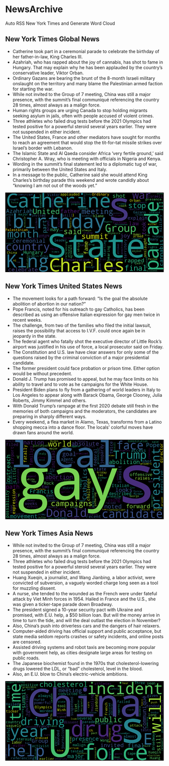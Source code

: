 # NewsArchive
Auto RSS New York Times and Generate Word Cloud

## New York Times Global News
* Catherine took part in a ceremonial parade to celebrate the birthday of her father-in-law, King Charles III.
* Azahriah, who has rapped about the joy of cannabis, has shot to fame in Hungary. That may explain why he has been applauded by the country’s conservative leader, Viktor Orban.
* Ordinary Gazans are bearing the brunt of the 8-month Israeli military onslaught on the territory and many blame the Palestinian armed faction for starting the war.
* While not invited to the Group of 7 meeting, China was still a major presence, with the summit’s final communiqué referencing the country 28 times, almost always as a malign force.
* Human rights groups are urging Canada to stop holding migrants seeking asylum in jails, often with people accused of violent crimes.
* Three athletes who failed drug tests before the 2021 Olympics had tested positive for a powerful steroid several years earlier. They were not suspended in either incident.
* The United States, France and other mediators have sought for months to reach an agreement that would stop the tit-for-tat missile strikes over Israel’s border with Lebanon.
* The Islamic State and Al Qaeda consider Africa ‘very fertile ground,’ said Christopher A. Wray, who is meeting with officials in Nigeria and Kenya.
* Wording in the summit’s final statement led to a diplomatic tug of war, primarily between the United States and Italy.
* In a message to the public, Catherine said she would attend King Charles’s birthday parade this weekend and wrote candidly about “knowing I am not out of the woods yet.”

![Global](./global.png)
## New York Times United States News
* The movement looks for a path forward: “Is the goal the absolute abolition of abortion in our nation?”
* Pope Francis, noted for his outreach to gay Catholics, has been described as using an offensive Italian expression for gay men twice in recent weeks.
* The challenge, from two of the families who filed the initial lawsuit, raises the possibility that access to I.V.F. could once again be in jeopardy in the state.
* The federal agent who fatally shot the executive director of Little Rock’s airport was justified in his use of force, a local prosecutor said on Friday.
* The Constitution and U.S. law have clear answers for only some of the questions raised by the criminal conviction of a major presidential candidate.
* The former president could face probation or prison time. Either option would be without precedent.
* Donald J. Trump has promised to appeal, but he may face limits on his ability to travel and to vote as he campaigns for the White House.
* President Biden plans to fly from a gathering of world leaders in Italy to Los Angeles to appear along with Barack Obama, George Clooney, Julia Roberts, Jimmy Kimmel and others.
* With Donald Trump’s rampage at the first 2020 debate still fresh in the memories of both campaigns and the moderators, the candidates are preparing in sharply different ways.
* Every weekend, a flea market in Alamo, Texas, transforms from a Latino shopping mecca into a dance floor. The locals’ colorful moves have drawn fans around the world.

![US](./usnews.png)
## New York Times Asia News
* While not invited to the Group of 7 meeting, China was still a major presence, with the summit’s final communiqué referencing the country 28 times, almost always as a malign force.
* Three athletes who failed drug tests before the 2021 Olympics had tested positive for a powerful steroid several years earlier. They were not suspended in either incident.
* Huang Xueqin, a journalist, and Wang Jianbing, a labor activist, were convicted of subversion, a vaguely worded charge long seen as a tool for muzzling dissent.
* A nurse, she tended to the wounded as the French were under fateful attack by Viet Minh forces in 1954. Hailed in France and the U.S., she was given a ticker-tape parade down Broadway.
* The president signed a 10-year security pact with Ukraine and promised, with E.U. help, a $50 billion loan. But will the money arrive in time to turn the tide, and will the deal outlast the election in November?
* Also, China’s push into driverless cars and the dangers of hair relaxers.
* Computer-aided driving has official support and public acceptance, but state media seldom reports crashes or safety incidents, and online posts are censored.
* Assisted driving systems and robot taxis are becoming more popular with government help, as cities designate large areas for testing on public roads.
* The Japanese biochemist found in the 1970s that cholesterol-lowering drugs lowered the LDL, or “bad” cholesterol, level in the blood.
* Also, an E.U. blow to China’s electric-vehicle ambitions.

![Asian](./asian.png)
